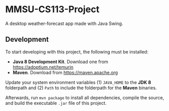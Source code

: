 # MMSU-CS113-Project

A desktop weather-forecast app made with Java Swing.

## Development

To start developing with this project, the following must be installed:

- **Java 8 Development Kit**. Download one from https://adoptium.net/temurin
- **Maven**. Download from https://maven.apache.org

Update your system environment variables (1) `JAVA_HOME` to the **JDK 8** folderpath and (2) `Path` to include the folderpath for the **Maven** binaries.

Afterwards, run `mvn package` to install all dependencies, compile the source, and build the executable `.jar` file of this project.
